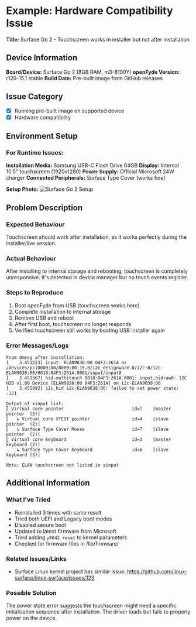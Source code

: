 # Example: Hardware Compatibility Issue

**Title:** Surface Go 2 - Touchscreen works in installer but not after installation

## Device Information
**Board/Device:** Surface Go 2 (8GB RAM, m3-8100Y)
**openFyde Version:** r120-15.1 stable
**Build Date:** Pre-built image from GitHub releases

## Issue Category
- [x] Running pre-built image on supported device
- [x] Hardware compatibility

## Environment Setup

### For Runtime Issues:
**Installation Media:** Samsung USB-C Flash Drive 64GB
**Display:** Internal 10.5" touchscreen (1920x1280)
**Power Supply:** Official Microsoft 24W charger
**Connected Peripherals:** Surface Type Cover (works fine)

**Setup Photo:** 
![Surface Go 2 Setup](https://cdn-web.fydeos.com/IMG_6307_Large_99ebcb1744.jpeg)

## Problem Description

### Expected Behaviour
Touchscreen should work after installation, as it works perfectly during the installer/live session.

### Actual Behaviour
After installing to internal storage and rebooting, touchscreen is completely unresponsive. It's detected in device manager but no touch events register.

### Steps to Reproduce
1. Boot openFyde from USB (touchscreen works here)
2. Complete installation to internal storage
3. Remove USB and reboot
4. After first boot, touchscreen no longer responds
5. Verified touchscreen still works by booting USB installer again

### Error Messages/Logs
```
From dmesg after installation:
[    3.451223] input: ELAN9038:00 04F3:261A as /devices/pci0000:00/0000:00:15.0/i2c_designware.0/i2c-0/i2c-ELAN9038:00/0018:04F3:261A.0001/input/input8
[    3.451367] hid-multitouch 0018:04F3:261A.0001: input,hidraw0: I2C HID v1.00 Device [ELAN9038:00 04F3:261A] on i2c-ELAN9038:00
[    3.455892] i2c_hid i2c-ELAN9038:00: failed to set power state: -121

Output of xinput list:
⎡ Virtual core pointer                          id=2    [master pointer  (3)]
⎜   ↳ Virtual core XTEST pointer                id=4    [slave  pointer  (2)]
⎜   ↳ Surface Type Cover Mouse                  id=7    [slave  pointer  (2)]
⎣ Virtual core keyboard                         id=3    [master keyboard (2)]
    ↳ Surface Type Cover Keyboard               id=6    [slave  keyboard (3)]

Note: ELAN touchscreen not listed in xinput
```

## Additional Information

### What I've Tried
- Reinstalled 3 times with same result
- Tried both UEFI and Legacy boot modes
- Disabled secure boot
- Updated to latest firmware from Microsoft
- Tried adding `i8042.reset` to kernel parameters
- Checked for firmware files in /lib/firmware/

### Related Issues/Links
- Surface Linux kernel project has similar issue: https://github.com/linux-surface/linux-surface/issues/123

### Possible Solution
The power state error suggests the touchscreen might need a specific initialisation sequence after installation. The driver loads but fails to properly power on the device.